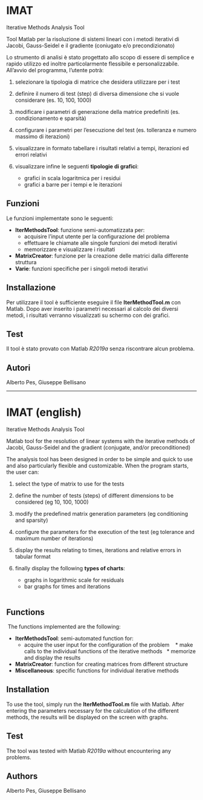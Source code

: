 # IMAT
Iterative Methods Analysis Tool

Tool Matlab per la risoluzione di sistemi lineari con i metodi iterativi di Jacobi, Gauss-Seidel e il gradiente (coniugato e/o precondizionato)

Lo strumento di analisi è stato progettato allo scopo di essere di semplice e rapido utilizzo ed inoltre particolarmente flessibile e personalizzabile. All’avvio del programma, l’utente potrà:

1. selezionare la tipologia di matrice che desidera utilizzare per i test

2. definire il numero di test (step) di diversa dimensione che si vuole considerare (es. 10, 100, 1000)

3. modificare i parametri di generazione della matrice predefiniti (es. condizionamento e sparsità)

4. configurare i parametri per l’esecuzione del test (es. tolleranza e numero massimo di iterazioni)

5. visualizzare in formato tabellare i risultati relativi a tempi, iterazioni ed errori relativi

6. visualizzare infine le seguenti **tipologie di grafici**:
   * grafici in scala logaritmica per i residui
   * grafici a barre per i tempi e le iterazioni   
 
 ## Funzioni
 Le funzioni implementate sono le seguenti:
  * **IterMethodsTool**: funzione semi-automatizzata per:
      * acquisire l’input utente per la configurazione del problema
      * effettuare le chiamate alle singole funzioni dei metodi iterativi
      * memorizzare e visualizzare i risultati
  * **MatrixCreator**: funzione per la creazione delle matrici dalla differente struttura
  * **Varie**: funzioni specifiche per i singoli metodi iterativi

## Installazione
Per utilizzare il tool è sufficiente eseguire il file **IterMethodTool.m** con Matlab. Dopo aver inserito i parametri necessari al calcolo dei diversi metodi, i risultati verranno visualizzati su schermo con dei grafici.

## Test
Il tool è stato provato con Matlab _R2019a_ senza riscontrare alcun problema.

## Autori
Alberto Pes, Giuseppe Bellisano

------------------------------------

# IMAT (english)
Iterative Methods Analysis Tool

Matlab tool for the resolution of linear systems with the iterative methods of Jacobi, Gauss-Seidel and the gradient (conjugate, and/or preconditioned)

The analysis tool has been designed in order to be simple and quick to use and also particularly flexible and customizable. When the program starts, the user can:

1. select the type of matrix to use for the tests

2. define the number of tests (steps) of different dimensions to be considered (eg 10, 100, 1000)

3. modify the predefined matrix generation parameters (eg conditioning and sparsity)

4. configure the parameters for the execution of the test (eg tolerance and maximum number of iterations)

5. display the results relating to times, iterations and relative errors in tabular format

6. finally display the following **types of charts**:
    * graphs in logarithmic scale for residuals
    * bar graphs for times and iterations    
 
 ## Functions
 The functions implemented are the following:
  * **IterMethodsTool**: semi-automated function for:
    * acquire the user input for the configuration of the problem
    * make calls to the individual functions of the iterative methods
    * memorize and display the results
  * **MatrixCreator**: function for creating matrices from different structure
  * **Miscellaneous**: specific functions for individual iterative methods

## Installation
To use the tool, simply run the **IterMethodTool.m** file with Matlab. After entering the parameters necessary for the calculation of the different methods, the results will be displayed on the screen with graphs.

## Test
The tool was tested with Matlab _R2019a_ without encountering any problems.

## Authors
Alberto Pes, Giuseppe Bellisano
